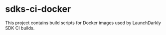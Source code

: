 # sdks-ci-docker

This project contains build scripts for Docker images used by LaunchDarkly SDK CI builds.
